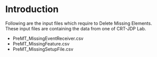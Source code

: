 # Introduction #

Following are the input files which require to Delete Missing Elements. These input files are containing the data from one of CRT-JDP Lab.

- PreMT_MissingEventReceiver.csv
- PreMT_MissingFeature.csv
- PreMT_MissingSetupFile.csv
